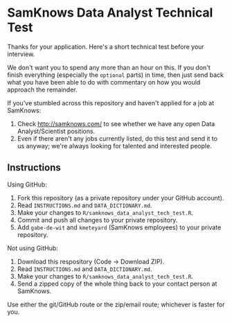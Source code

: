 # SamKnows Data Analyst Technical Test

Thanks for your application. Here's a short technical test before your interview.

We don't want you to spend any more than an hour on this. If you don't finish everything (especially the `optional` parts) in time, then just send back what you have been able to do with commentary on how you would approach the remainder.

If you've stumbled across this repository and haven't applied for a job at SamKnows:

1. Check http://samknows.com/ to see whether we have any open Data Analyst/Scientist positions.
2. Even if there aren't any jobs currently listed, do this test and send it to us anyway; we're always looking for talented and interested people.

## Instructions

Using GitHub:

1. Fork this repository (as a private repository under your GitHub account).
2. Read `INSTRUCTIONS.md` and `DATA_DICTIONARY.md`.
3. Make your changes to `R/samknows_data_analyst_tech_test.R`.
4. Commit and push all changes to your private repository.
5. Add `gabe-de-wit` and `kmeteyard` (SamKnows employees) to your private repository.

Not using GitHub:

1. Download this respository (Code -> Download ZIP).
2. Read `INSTRUCTIONS.md` and `DATA_DICTIONARY.md`.
3. Make your changes to `R/samknows_data_analyst_tech_test.R`.
4. Send a zipped copy of the whole thing back to your contact person at SamKnows.

Use either the git/GitHub route or the zip/email route; whichever is faster for you.
